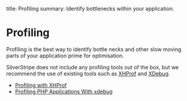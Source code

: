 title: Profiling
summary: Identify bottlenecks within your application.

# Profiling

Profiling is the best way to identify bottle necks and other slow moving parts of your application prime for 
optimisation. 

SilverStripe does not include any profiling tools out of the box, but we recommend the use of existing tools such as 
[XHProf](https://github.com/facebook/xhprof/) and [XDebug](http://xdebug.org/).

* [Profiling with XHProf](http://techportal.inviqa.com/2009/12/01/profiling-with-xhprof/)
* [Profiling PHP Applications With xdebug](http://devzone.zend.com/1139/profiling-php-applications-with-xdebug/)